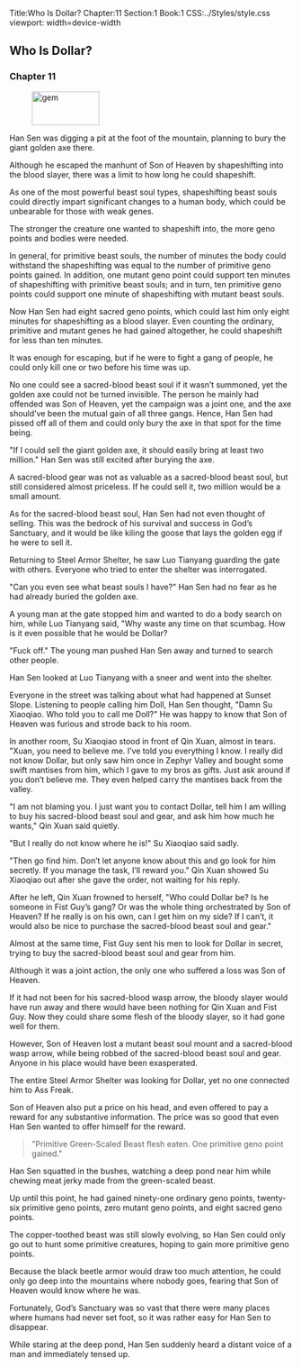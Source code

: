 Title:Who Is Dollar?
Chapter:11
Section:1
Book:1
CSS:../Styles/style.css
viewport: width=device-width

## Who Is Dollar?
### Chapter 11

<figure>
	<img src="../Images/gem.gif" alt="gem" id="gem" width="120" height="60" />
</figure>



Han Sen was digging a pit at the foot of the mountain, planning to bury the giant golden axe there.

Although he escaped the manhunt of Son of Heaven by shapeshifting into the blood slayer, there was a limit to how long he could shapeshift.

As one of the most powerful beast soul types, shapeshifting beast souls could directly impart significant changes to a human body, which could be unbearable for those with weak genes.

The stronger the creature one wanted to shapeshift into, the more geno points and bodies were needed.

In general, for primitive beast souls, the number of minutes the body could withstand the shapeshifting was equal to the number of primitive geno points gained. In addition, one mutant geno point could support ten minutes of shapeshifting with primitive beast souls; and in turn, ten primitive geno points could support one minute of shapeshifting with mutant beast souls.

Now Han Sen had eight sacred geno points, which could last him only eight minutes for shapeshifting as a blood slayer. Even counting the ordinary, primitive and mutant genes he had gained altogether, he could shapeshift for less than ten minutes.

It was enough for escaping, but if he were to fight a gang of people, he could only kill one or two before his time was up.

No one could see a sacred-blood beast soul if it wasn’t summoned, yet the golden axe could not be turned invisible. The person he mainly had offended was Son of Heaven, yet the campaign was a joint one, and the axe should’ve been the mutual gain of all three gangs. Hence, Han Sen had pissed off all of them and could only bury the axe in that spot for the time being.

"If I could sell the giant golden axe, it should easily bring at least two million." Han Sen was still excited after burying the axe.

A sacred-blood gear was not as valuable as a sacred-blood beast soul, but still considered almost priceless. If he could sell it, two million would be a small amount.

As for the sacred-blood beast soul, Han Sen had not even thought of selling. This was the bedrock of his survival and success in God’s Sanctuary, and it would be like kiling the goose that lays the golden egg if he were to sell it.

Returning to Steel Armor Shelter, he saw Luo Tianyang guarding the gate with others. Everyone who tried to enter the shelter was interrogated.

"Can you even see what beast souls I have?" Han Sen had no fear as he had already buried the golden axe.

A young man at the gate stopped him and wanted to do a body search on him, while Luo Tianyang said, "Why waste any time on that scumbag. How is it even possible that he would be Dollar?

"Fuck off." The young man pushed Han Sen away and turned to search other people.

Han Sen looked at Luo Tianyang with a sneer and went into the shelter.

Everyone in the street was talking about what had happened at Sunset Slope. Listening to people calling him Doll, Han Sen thought, "Damn Su Xiaoqiao. Who told you to call me Doll?" He was happy to know that Son of Heaven was furious and strode back to his room.

In another room, Su Xiaoqiao stood in front of Qin Xuan, almost in tears. "Xuan, you need to believe me. I’ve told you everything I know. I really did not know Dollar, but only saw him once in Zephyr Valley and bought some swift mantises from him, which I gave to my bros as gifts. Just ask around if you don’t believe me. They even helped carry the mantises back from the valley.

"I am not blaming you. I just want you to contact Dollar, tell him I am willing to buy his sacred-blood beast soul and gear, and ask him how much he wants," Qin Xuan said quietly.

"But I really do not know where he is!" Su Xiaoqiao said sadly.

"Then go find him. Don’t let anyone know about this and go look for him secretly. If you manage the task, I’ll reward you." Qin Xuan showed Su Xiaoqiao out after she gave the order, not waiting for his reply.

After he left, Qin Xuan frowned to herself, "Who could Dollar be? Is he someone in Fist Guy’s gang? Or was the whole thing orchestrated by Son of Heaven? If he really is on his own, can I get him on my side? If I can’t, it would also be nice to purchase the sacred-blood beast soul and gear."

Almost at the same time, Fist Guy sent his men to look for Dollar in secret, trying to buy the sacred-blood beast soul and gear from him.

Although it was a joint action, the only one who suffered a loss was Son of Heaven.

If it had not been for his sacred-blood wasp arrow, the bloody slayer would have run away and there would have been nothing for Qin Xuan and Fist Guy. Now they could share some flesh of the bloody slayer, so it had gone well for them.

However, Son of Heaven lost a mutant beast soul mount and a sacred-blood wasp arrow, while being robbed of the sacred-blood beast soul and gear. Anyone in his place would have been exasperated.

The entire Steel Armor Shelter was looking for Dollar, yet no one connected him to Ass Freak.

Son of Heaven also put a price on his head, and even offered to pay a reward for any substantive information. The price was so good that even Han Sen wanted to offer himself for the reward.

> "Primitive Green-Scaled Beast flesh eaten. One primitive geno point gained."

Han Sen squatted in the bushes, watching a deep pond near him while chewing meat jerky made from the green-scaled beast.

Up until this point, he had gained ninety-one ordinary geno points, twenty-six primitive geno points, zero mutant geno points, and eight sacred geno points.

The copper-toothed beast was still slowly evolving, so Han Sen could only go out to hunt some primitive creatures, hoping to gain more primitive geno points.

Because the black beetle armor would draw too much attention, he could only go deep into the mountains where nobody goes, fearing that Son of Heaven would know where he was.

Fortunately, God’s Sanctuary was so vast that there were many places where humans had never set foot, so it was rather easy for Han Sen to disappear.

While staring at the deep pond, Han Sen suddenly heard a distant voice of a man and immediately tensed up.